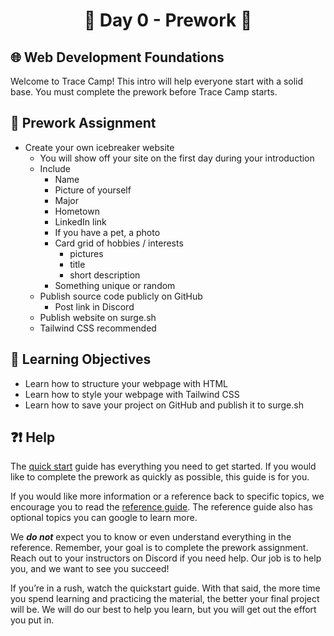 <h1 align="center">
  🌅 Day 0 - Prework 🌅
</h1>

## 🌐 Web Development Foundations

Welcome to Trace Camp! This intro will help everyone start with a solid base. You must complete the prework before Trace Camp starts.

## 📔 Prework Assignment

- Create your own icebreaker website
  - You will show off your site on the first day during your introduction
  - Include
    - Name
    - Picture of yourself
    - Major
    - Hometown
    - LinkedIn link
    - If you have a pet, a photo
    - Card grid of hobbies / interests
      - pictures
      - title
      - short description
    - Something unique or random
  - Publish source code publicly on GitHub
    - Post link in Discord
  - Publish website on surge.sh
  - Tailwind CSS recommended

## 🎯 Learning Objectives

- Learn how to structure your webpage with HTML
- Learn how to style your webpage with Tailwind CSS
- Learn how to save your project on GitHub and publish it to surge.sh

## ❓❗ Help

The [quick start](./QUICKSTART.md) guide has everything you need to get started. If you would like to complete the prework as quickly as possible, this guide is for you.

If you would like more information or a reference back to specific topics, we encourage you to read the [reference guide](./reference/01-cli.md). The reference guide also has optional topics you can google to learn more.

We **_do not_** expect you to know or even understand everything in the reference. Remember, your goal is to complete the prework assignment. Reach out to your instructors on Discord if you need help. Our job is to help you, and we want to see you succeed!

If you’re in a rush, watch the quickstart guide. With that said, the more time you spend learning and practicing the material, the better your final project will be. We will do our best to help you learn, but you will get out the effort you put in.
